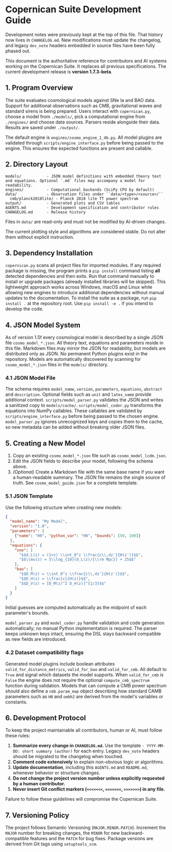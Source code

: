 # Copernican Suite Development Guide

Development notes were previously kept at the top of this file. That history now
lives in `CHANGELOG.md`. New modifications must update the changelog, and legacy
`dev_note` headers embedded in source files have been fully phased out.

This document is the authoritative reference for contributors and AI systems working on the Copernican Suite. It replaces all previous specifications. The current development release is **version 1.7.3-beta**.

## 1. Program Overview
The suite evaluates cosmological models against SNe Ia and BAO data. Support for
additional observations such as CMB, gravitational waves and standard sirens is
being prepared. Users interact with `copernican.py`, choose a model from
`./models/`, pick a computational engine from `./engines/` and choose data
sources. Parsers reside alongside their data. Results are saved under
`./output/`.

The default engine is `engines/cosmo_engine_1_4b.py`. All model plugins are validated
through `scripts/engine_interface.py` before being passed to the engine. This
ensures the expected functions are present and callable.

## 2. Directory Layout
```
models/           - JSON model definitions with embedded theory text and equations. Optional `.md` files may accompany a model for readability.
engines/          - Computational backends (SciPy CPU by default)
data/             - Observation files under ``data/<type>/<source>/``
  cmb/planck2018lite/ - Planck 2018 lite TT power spectrum
output/           - Generated plots and CSV tables
AGENTS.md         - Development specification and contributor rules
CHANGELOG.md      - Release history
```
Files in `data/` are read-only and must not be modified by AI-driven changes.

The current plotting style and algorithms are considered stable. Do not alter
them without explicit instruction.

## 3. Dependency Installation
`copernican.py` scans all project files for imported modules. If any required
package is missing, the program prints a `pip install` command listing **all**
detected dependencies and then exits. Run that command manually to install or
upgrade packages (already installed libraries will be skipped). This
lightweight approach works across Windows, macOS and Linux while allowing new
engines to introduce additional dependencies without manual updates to the
documentation.
To install the suite as a package, run `pip install .` at the repository root. Use `pip install -e .` if you intend to develop the code.

## 4. JSON Model System
As of version 1.5f every cosmological model is described by a single JSON file
`cosmo_model_*.json`. All theory text, equations and parameters reside in this
file. Markdown files may mirror the JSON for readability, but models are
distributed only as JSON. No permanent Python plugins exist in the repository.
Models are automatically discovered
by scanning for `cosmo_model_*.json` files in the `models/` directory.

### 4.1 JSON Model File
The schema requires `model_name`, `version`, `parameters`, `equations`, `abstract` and `description`.
Optional fields such as `unit` and `latex_name` provide additional context.
`scripts/model_parser.py` validates the JSON and writes a sanitized copy to
`models/cache/`. `scripts/model_coder.py` transforms the equations into NumPy
callables. These callables are validated by `scripts/engine_interface.py` before
being passed to the chosen engine.
`model_parser.py` ignores unrecognized keys and copies them to the cache, so
new metadata can be added without breaking older JSON files.

## 5. Creating a New Model
1. Copy an existing `cosmo_model_*.json` file such as `cosmo_model_lcdm.json`.
2. Edit the JSON fields to describe your model, following the schema above.
3. *(Optional)* Create a Markdown file with the same base name if you want a
   human-readable summary. The JSON file remains the single source of truth.
See `cosmo_model_guide.json` for a complete template.

### 5.1 JSON Template
Use the following structure when creating new models:

```json
{
  "model_name": "My Model",
  "version": "1.0",
  "parameters": [
    {"name": "H0", "python_var": "H0", "bounds": [50, 100]}
  ],
  "equations": {
    "sne": [
      "$$d_L(z) = (1+z) \\int_0^z \\frac{c\\,dz'}{H(z')}$$",
      "$$\\mu(z) = 5\\log_{10}[d_L(z)/{\\rm Mpc}] + 25$$"
    ],
    "bao": [
      "$$D_M(z) = \\int_0^z \\frac{c\\,dz'}{H(z')}$$",
      "$$D_H(z) = \\frac{c}{H(z)}$$",
      "$$D_V(z) = [D_M(z)^2 D_H(z)]^{1/3}$$"
    ]
  }
}
```
Initial guesses are computed automatically as the midpoint of each
parameter's bounds.

`model_parser.py` and `model_coder.py` handle validation and code generation
automatically; no manual Python implementation is required.
The parser keeps unknown keys intact, ensuring the DSL stays backward
compatible as new fields are introduced.

### 4.2 Dataset compatibility flags

Generated model plugins include boolean attributes `valid_for_distance_metrics`,
`valid_for_bao` and `valid_for_cmb`. All default to `True` and signal which
datasets the model supports. When `valid_for_cmb` is `False` the engine does not
require the optional `compute_cmb_spectrum` function during validation.
Models that can compute a CMB power spectrum should also define a `cmb.param_map`
object describing how standard CAMB parameters such as `H0` and `ombh2` are
derived from the model's variables or constants.

## 6. Development Protocol
To keep the project maintainable all contributors, human or AI, must follow these rules:
1. **Summarize every change in `CHANGELOG.md`.** Use the template `- YYYY-MM-DD: short summary (author)` for each entry. Legacy `dev_note` headers should be migrated to the changelog when touched.
2. **Comment code extensively** to explain non-obvious logic or algorithms.
3. **Update documentation**, including this `AGENTS.md` and `README.md`, whenever behavior or structure changes.
4. **Do not change the project version number unless explicitly requested by a human contributor.**
5. **Never insert Git conflict markers (`<<<<<<<`, `=======`, `>>>>>>>`) in any file.**

Failure to follow these guidelines will compromise the Copernican Suite.

## 7. Versioning Policy
The project follows Semantic Versioning (`MAJOR.MINOR.PATCH`). Increment the
`MAJOR` number for breaking changes, the `MINOR` for new backward-compatible
features and the `PATCH` for bug fixes. Package versions are derived from Git
tags using `setuptools_scm`.
